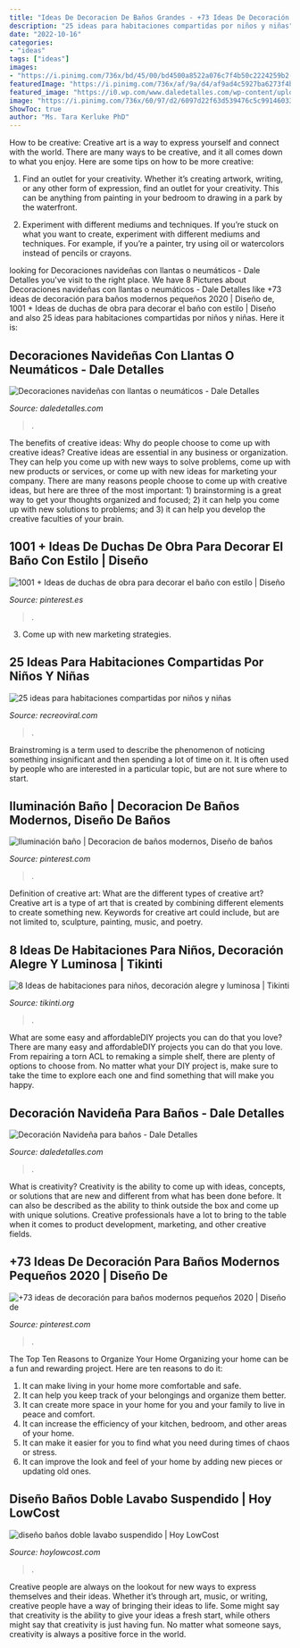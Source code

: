 ```yaml
---
title: "Ideas De Decoracion De Baños Grandes - +73 Ideas De Decoración Para Baños Modernos Pequeños 2020"
description: "25 ideas para habitaciones compartidas por niños y niñas"
date: "2022-10-16"
categories:
- "ideas"
tags: ["ideas"]
images:
- "https://i.pinimg.com/736x/bd/45/00/bd4500a8522a076c7f4b50c2224259b2--small-bathroom-furniture-glass-partition-wall.jpg"
featuredImage: "https://i.pinimg.com/736x/af/9a/d4/af9ad4c5927ba6273f4b187ae1a338a9.jpg"
featured_image: "https://i0.wp.com/www.daledetalles.com/wp-content/uploads/2015/11/ba28.jpg?resize=500%2C750"
image: "https://i.pinimg.com/736x/60/97/d2/6097d22f63d539476c5c99146033c15b.jpg"
ShowToc: true
author: "Ms. Tara Kerluke PhD"
---
```



How to be creative:
Creative art is a way to express yourself and connect with the world. There are many ways to be creative, and it all comes down to what you enjoy. Here are some tips on how to be more creative:
1. Find an outlet for your creativity. Whether it’s creating artwork, writing, or any other form of expression, find an outlet for your creativity. This can be anything from painting in your bedroom to drawing in a park by the waterfront.

2. Experiment with different mediums and techniques. If you’re stuck on what you want to create, experiment with different mediums and techniques. For example, if you’re a painter, try using oil or watercolors instead of pencils or crayons.

	

		
looking for Decoraciones navideñas con llantas o neumáticos - Dale Detalles you've visit to the right place. We have 8 Pictures about Decoraciones navideñas con llantas o neumáticos - Dale Detalles like +73 ideas de decoración para baños modernos pequeños 2020 | Diseño de, 1001 + Ideas de duchas de obra para decorar el baño con estilo | Diseño and also 25 ideas para habitaciones compartidas por niños y niñas. Here it is:
		
    
## Decoraciones Navideñas Con Llantas O Neumáticos - Dale Detalles

<img loading=lazy src="https://i2.wp.com/www.daledetalles.com/wp-content/uploads/2016/12/navidad-con-llantas5.jpg" onerror="this.onerror=null;this.src='https://tse1.mm.bing.net/th?id=OIP.36XJ7RiFPc7I4AjMCOjx3QHaJ4&amp;pid=15.1';" alt="Decoraciones navideñas con llantas o neumáticos - Dale Detalles">

_Source: daledetalles.com_

>. 

	

The benefits of creative ideas: Why do people choose to come up with creative ideas?
Creative ideas are essential in any business or organization. They can help you come up with new ways to solve problems, come up with new products or services, or come up with new ideas for marketing your company. There are many reasons people choose to come up with creative ideas, but here are three of the most important: 1) brainstorming is a great way to get your thoughts organized and focused; 2) it can help you come up with new solutions to problems; and 3) it can help you develop the creative faculties of your brain.

    
## 1001 + Ideas De Duchas De Obra Para Decorar El Baño Con Estilo | Diseño

<img loading=lazy src="https://i.pinimg.com/736x/af/9a/d4/af9ad4c5927ba6273f4b187ae1a338a9.jpg" onerror="this.onerror=null;this.src='https://tse3.mm.bing.net/th?id=OIP.6ba9I0lqsdzPmUmKU5LqMAHaLR&amp;pid=15.1';" alt="1001 + Ideas de duchas de obra para decorar el baño con estilo | Diseño">

_Source: pinterest.es_

>. 

	

3. Come up with new marketing strategies.

    
## 25 Ideas Para Habitaciones Compartidas Por Niños Y Niñas

<img loading=lazy src="https://www.recreoviral.com/wp-content/uploads/2015/10/Creativas-habitaciones-compartidas-por-niños-y-niñas-7.jpg" onerror="this.onerror=null;this.src='https://tse1.mm.bing.net/th?id=OIP.mXZ4BFplnJZSrfeDIgdi1AHaGC&amp;pid=15.1';" alt="25 ideas para habitaciones compartidas por niños y niñas">

_Source: recreoviral.com_

>. 

	

Brainstroming is a term used to describe the phenomenon of noticing something insignificant and then spending a lot of time on it. It is often used by people who are interested in a particular topic, but are not sure where to start.

    
## Iluminación Baño | Decoracion De Baños Modernos, Diseño De Baños

<img loading=lazy src="https://i.pinimg.com/736x/60/97/d2/6097d22f63d539476c5c99146033c15b.jpg" onerror="this.onerror=null;this.src='https://tse4.mm.bing.net/th?id=OIP.DETUH_KxYdfvwfVH4pHfagHaNK&amp;pid=15.1';" alt="Iluminación baño | Decoracion de baños modernos, Diseño de baños">

_Source: pinterest.com_

>. 

	

Definition of creative art: What are the different types of creative art?
Creative art is a type of art that is created by combining different elements to create something new. Keywords for creative art could include, but are not limited to, sculpture, painting, music, and poetry.

    
## 8 Ideas De Habitaciones Para Niños, Decoración Alegre Y Luminosa | Tikinti

<img loading=lazy src="http://tikinti.org/wp-content/uploads/2014/08/habitaciones-de-niños-tikinti-1-684x1024.jpg" onerror="this.onerror=null;this.src='https://tse2.mm.bing.net/th?id=OIP.w75_kvrwJxNDEcxQIXYe_wHaLF&amp;pid=15.1';" alt="8 Ideas de habitaciones para niños, decoración alegre y luminosa | Tikinti">

_Source: tikinti.org_

>. 

	

What are some easy and affordableDIY projects you can do that you love?
There are many easy and affordableDIY projects you can do that you love. From repairing a torn ACL to remaking a simple shelf, there are plenty of options to choose from. No matter what your DIY project is, make sure to take the time to explore each one and find something that will make you happy.

    
## Decoración Navideña Para Baños - Dale Detalles

<img loading=lazy src="https://i0.wp.com/www.daledetalles.com/wp-content/uploads/2015/11/ba28.jpg?resize=500%2C750" onerror="this.onerror=null;this.src='https://tse3.mm.bing.net/th?id=OIP.9iucA_TXQSsPKpVLvwJ-6AHaLH&amp;pid=15.1';" alt="Decoración Navideña para baños - Dale Detalles">

_Source: daledetalles.com_

>. 

	

What is creativity?
Creativity is the ability to come up with ideas, concepts, or solutions that are new and different from what has been done before. It can also be described as the ability to think outside the box and come up with unique solutions. Creative professionals have a lot to bring to the table when it comes to product development, marketing, and other creative fields.

    
## +73 Ideas De Decoración Para Baños Modernos Pequeños 2020 | Diseño De

<img loading=lazy src="https://i.pinimg.com/736x/bd/45/00/bd4500a8522a076c7f4b50c2224259b2--small-bathroom-furniture-glass-partition-wall.jpg" onerror="this.onerror=null;this.src='https://tse4.mm.bing.net/th?id=OIP.hcpMlOqnWyaVTuVf1YW2NwHaLb&amp;pid=15.1';" alt="+73 ideas de decoración para baños modernos pequeños 2020 | Diseño de">

_Source: pinterest.com_

>. 

	

The Top Ten Reasons to Organize Your Home
Organizing your home can be a fun and rewarding project. Here are ten reasons to do it: 
1. It can make living in your home more comfortable and safe.
2. It can help you keep track of your belongings and organize them better. 
3. It can create more space in your home for you and your family to live in peace and comfort. 
4. It can increase the efficiency of your kitchen, bedroom, and other areas of your home. 
5. It can make it easier for you to find what you need during times of chaos or stress. 
6. It can improve the look and feel of your home by adding new pieces or updating old ones. 

    
## Diseño Baños Doble Lavabo Suspendido | Hoy LowCost

<img loading=lazy src="https://hoylowcost.com/wp-content/uploads/2016/01/diseño-baños-doble-lavabo-suspendido.jpg" onerror="this.onerror=null;this.src='https://tse1.mm.bing.net/th?id=OIP.8gvsJ4vb9bHcfNgQchB8MgHaE7&amp;pid=15.1';" alt="diseño baños doble lavabo suspendido | Hoy LowCost">

_Source: hoylowcost.com_

>. 

	

Creative people are always on the lookout for new ways to express themselves and their ideas. Whether it’s through art, music, or writing, creative people have a way of bringing their ideas to life. Some might say that creativity is the ability to give your ideas a fresh start, while others might say that creativity is just having fun. No matter what someone says, creativity is always a positive force in the world.


